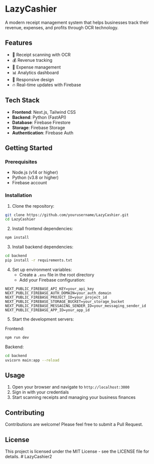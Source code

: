 # LazyCashier

A modern receipt management system that helps businesses track their revenue, expenses, and profits through OCR technology.

## Features

- 📸 Receipt scanning with OCR
- 💰 Revenue tracking
- 💸 Expense management
- 📊 Analytics dashboard
- 📱 Responsive design
- 🔥 Real-time updates with Firebase

## Tech Stack

- **Frontend**: Next.js, Tailwind CSS
- **Backend**: Python (FastAPI)
- **Database**: Firebase Firestore
- **Storage**: Firebase Storage
- **Authentication**: Firebase Auth

## Getting Started

### Prerequisites

- Node.js (v14 or higher)
- Python (v3.8 or higher)
- Firebase account

### Installation

1. Clone the repository:

```bash
git clone https://github.com/yourusername/LazyCashier.git
cd LazyCashier
```

2. Install frontend dependencies:

```bash
npm install
```

3. Install backend dependencies:

```bash
cd backend
pip install -r requirements.txt
```

4. Set up environment variables:
   - Create a `.env` file in the root directory
   - Add your Firebase configuration:

```
NEXT_PUBLIC_FIREBASE_API_KEY=your_api_key
NEXT_PUBLIC_FIREBASE_AUTH_DOMAIN=your_auth_domain
NEXT_PUBLIC_FIREBASE_PROJECT_ID=your_project_id
NEXT_PUBLIC_FIREBASE_STORAGE_BUCKET=your_storage_bucket
NEXT_PUBLIC_FIREBASE_MESSAGING_SENDER_ID=your_messaging_sender_id
NEXT_PUBLIC_FIREBASE_APP_ID=your_app_id
```

5. Start the development servers:

Frontend:

```bash
npm run dev
```

Backend:

```bash
cd backend
uvicorn main:app --reload
```

## Usage

1. Open your browser and navigate to `http://localhost:3000`
2. Sign in with your credentials
3. Start scanning receipts and managing your business finances

## Contributing

Contributions are welcome! Please feel free to submit a Pull Request.

## License

This project is licensed under the MIT License - see the LICENSE file for details.
#   L a z y C a s h i e r 2  
 